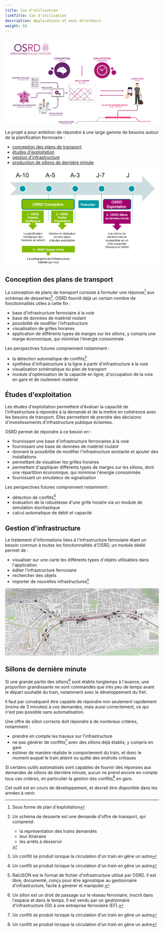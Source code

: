 ```yaml
---
title: Cas d'utilisation
linkTitle: Cas d'utilisation
description: Applications et axes directeurs
weight: 60
---
```


![OSRD presentation](osrd_presentation.png)

Le projet a pour ambition de répondre à une large gamme de besoins autour de la planification ferroviaire :
 - [conception des plans de transport](#conception-des-plans-de-transport)
 - [études d'exploitation](#%C3%A9tudes-dexploitation)
 - [gestion d'infrastructure](#gestion-dinfrastructure)
 - [production de sillons de dernière minute](#sillons-de-derni%C3%A8re-minute)


![produits OSRD](osrd_product.fr.png)


## Conception des plans de transport

La conception de plans de transport consiste à formuler une réponse[^plan-exploitation] aux
schémas de dessertes[^schema-desserte]. OSRD fournit déjà un certain nombre de fonctionnalités utiles à cette fin :
 - base d'infrastructure ferroviaire à la voie
 - base de données de matériel roulant
 - possibilité de modifier l'infrastructure
 - visualisation de grilles horaires
 - application de différents types de marges sur les sillons, y compris une
   marge économique, qui minimise l'énergie consommée

Les perspectives futures comprennent notamment :
 - la détection automatique de conflits[^conflit]
 - synthèse d'infrastructure à la ligne à partir d'infrastructure à la voie
 - visualisation schématique du plan de transport
 - module d'optimisation de la capacité en ligne, d'occupation de la voie en gare et de roulement matériel

[^plan-exploitation]: Sous forme de plan d'exploitation
[^schema-desserte]: Un schéma de desserte est une demande d'offre de transport, qui comprend:
    - la représentation des trains demandés
    - leur itinéraire
    - les arrêts à desservir

[^conflit]: Un conflit se produit lorsque la circulation d'un train en gêne un autre


## Études d'exploitation

Les études d'exploitation permettent d'évaluer la capacité de l'infrastructure à
répondre à la demande et de la mettre en cohérence avec les besoins de transport.
Elles permettent de prendre des décisions d'investissements d'infrastructure publique éclairées.

OSRD permet de répondre à ce besoin en :
 - fournissant une base d'infrastructure ferroviaires à la voie
 - fournissant une base de données de matériel roulant
 - donnant la possibilité de modifier l'infrastructure existante et ajouter des installations
 - permettant de visualiser les grilles horaires
 - permettant d'appliquer différents types de marges sur les sillons, dont une
   répartition économique, qui minimise l'énergie consommée.
 - fournissant un simulateur de signalisation

Les perspectives futures comprennent notamment :
 - détection de conflits[^conflit]
 - évaluation de la robustesse d'une grille horaire via un module de simulation stochastique
 - calcul automatique de débit et capacité


## Gestion d'infrastructure

Le traitement d'informations liées à l'infrastructure ferroviaire étant un besoin
commun à toutes les fonctionnalités d'OSRD, un module dédié permet de :
 - visualiser sur une carte les différents types d'objets utilisables dans l'application
 - éditer l'infrastructure ferroviaire
 - rechercher des objets
 - importer de nouvelles infrastructures[^railjson]

![OSRD management](osrd_management.png)

[^railjson]: RailJSON est le format de fichier d'infrastructure utilisé par OSRD.
             Il est libre, documenté, conçu pour être agnostique au gestionnaire
	     d'infrastructure, facile à générer et manipuler.


## Sillons de dernière minute

Si une grande partie des sillons[^sillon] sont établis longtemps à
l'avance, une proportion grandissante ne sont commandés que très peu
de temps avant le départ souhaité du train, notamment avec le développement
du fret.

Il faut par conséquent être capable de répondre non seulement rapidement
(moins de 3 minutes) à ces demandes, mais aussi correctement, ce qui n'est pas
possible sans automatisation.

Une offre de sillon correcte doit répondre à de nombreux critères, notamment :
 - prendre en compte les travaux sur l'infrastructure
 - ne pas générer de conflits[^conflit] avec des sillons déjà établis, y compris en gare
 - estimer de manière réaliste le comportement du train, et donc le moment auquel
   le train atteint ou quitte des endroits critiques

Si certains outils automatisés sont capables de fournir des réponses aux
demandes de sillons de dernière minute, aucun ne prend encore en compte
tous ces critères, en particulier la gestion des conflits[^conflit] en gare.

Cet outil est en cours de développement, et devrait être disponible dans
les années à venir.

[^sillon]: Un sillon est un droit de passage sur le réseau ferroviaire,
           inscrit dans l'espace et dans le temps. Il est vendu par un
           gestionnaire d'infrastructure (GI) à une entreprise ferroviaire (EF).
